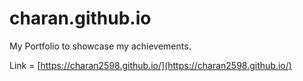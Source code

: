 # charan.github.io
My Portfolio to showcase my achievements.

Link = [https://charan2598.github.io/](https://charan2598.github.io/)
